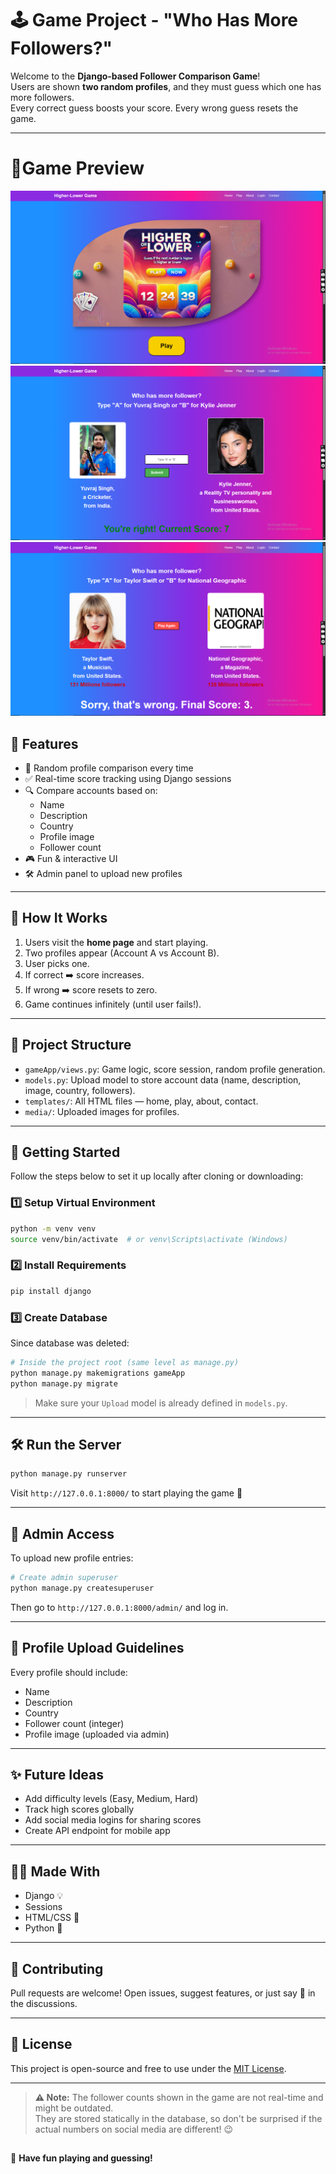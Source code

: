 # 🕹️ Game Project - "Who Has More Followers?"

Welcome to the **Django-based Follower Comparison Game**!  
Users are shown **two random profiles**, and they must guess which one has more followers.  
Every correct guess boosts your score. Every wrong guess resets the game.

---

# 🎯Game Preview
 ![Home Page](gameProject/static/game_screenshots/Home_page.png)
 ![Gameplay Page](gameProject/static/game_screenshots/Score_Tracking.png)
 ![End-Game Page](gameProject/static/game_screenshots/End_game.png)

## 🚀 Features

- 🔄 Random profile comparison every time
- ✅ Real-time score tracking using Django sessions
- 🔍 Compare accounts based on:
  - Name
  - Description
  - Country
  - Profile image
  - Follower count
- 🎮 Fun & interactive UI
- 🛠️ Admin panel to upload new profiles

---

## 🧠 How It Works

1. Users visit the **home page** and start playing.
2. Two profiles appear (Account A vs Account B).
3. User picks one.
4. If correct ➡️ score increases.
5. If wrong ➡️ score resets to zero.
6. Game continues infinitely (until user fails!).

---

## 📂 Project Structure

- `gameApp/views.py`: Game logic, score session, random profile generation.
- `models.py`: Upload model to store account data (name, description, image, country, followers).
- `templates/`: All HTML files — home, play, about, contact.
- `media/`: Uploaded images for profiles.

---

## 🧩 Getting Started

Follow the steps below to set it up locally after cloning or downloading:

### 1️⃣ Setup Virtual Environment

```bash
python -m venv venv
source venv/bin/activate  # or venv\Scripts\activate (Windows)
````

### 2️⃣ Install Requirements

```bash
pip install django
```

### 3️⃣ Create Database

Since database was deleted:

```bash
# Inside the project root (same level as manage.py)
python manage.py makemigrations gameApp
python manage.py migrate
```

> Make sure your `Upload` model is already defined in `models.py`.

---

## 🛠️ Run the Server

```bash
python manage.py runserver
```

Visit `http://127.0.0.1:8000/` to start playing the game 🎉

---

## 🔑 Admin Access

To upload new profile entries:

```bash
# Create admin superuser
python manage.py createsuperuser
```

Then go to `http://127.0.0.1:8000/admin/` and log in.

---

## 📸 Profile Upload Guidelines

Every profile should include:

* Name
* Description
* Country
* Follower count (integer)
* Profile image (uploaded via admin)

---

## ✨ Future Ideas

* Add difficulty levels (Easy, Medium, Hard)
* Track high scores globally
* Add social media logins for sharing scores
* Create API endpoint for mobile app

---

## 🧑‍💻 Made With

* Django 💡
* Sessions
* HTML/CSS 🎨
* Python 🐍

---

## 🤝 Contributing

Pull requests are welcome!
Open issues, suggest features, or just say 👋 in the discussions.

---

## 📃 License

This project is open-source and free to use under the [MIT License](LICENSE).

---


> **⚠️ Note:** The follower counts shown in the game are not real-time and might be outdated.  
> They are stored statically in the database, so don't be surprised if the actual numbers on social media are different! 😉

##

🎯 **Have fun playing and guessing!**
